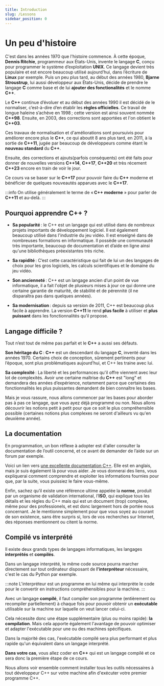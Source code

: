 ```yaml
---
title: Introduction
slug: /Lessons
sidebar_position: 0
---
```


# Un peu d'histoire

C'est dans les années 1970 que l'histoire commence. À cette époque, **Dennis Ritchie**, programmeur aux États-Unis, invente le langage **C**, conçu pour programmer le système d’exploitation **UNIX**. Ce langage devient très populaire et est encore beaucoup utilisé aujourd’hui, dans l’écriture de **Linux** par exemple. Puis un peu plus tard, au début des années 1980, **Bjarne Stroustrup**, lui aussi développeur aux États-Unis, décide de prendre le langage **C** comme base et de lui **ajouter des fonctionalités** et le nomme **C++**.

Le **C++** continue d’évoluer et au début des années 1990 il est décidé de le normaliser, c’est-à-dire d’en établir les **règles officielles**. Ce travail de longue haleine s’achève en 1998 ; cette version est ainsi souvent nommée **C++98**. Ensuite, en 2003, des corrections sont apportées et l'on obtient le **C++03**.

Ces travaux de normalisation et d'améliorations sont poursuivis pour améliorer encore plus le **C++**, ce qui aboutit 8 ans plus tard, en 2011, à la sortie de **C++11**, jugée par beaucoup de développeurs comme étant le **nouveau standard** du **C++**.

Ensuite, des corrections et ajouts(parfois conséquents) ont été faits pour donner de nouvelles versions **C++14**, **C++17**, **C++20** et très récement **C++23** encore en train de voir le jour.

Ce cours va se baser sur le **C++17** pour pouvoir faire du **C++** moderne et bénéficier de quelques nouveautés apparues avec le **C++17**.

:::info
On utilise généralement le terme de « **C++ moderne** » pour parler de **C++11** et au-delà.
:::

## Pourquoi apprendre C++ ?

- **Sa popularité** : le C++ est un langage qui est utilisé dans de nombreux projets importants de développement logiciel. Il est également beaucoup utilisé dans l'industrie du jeu vidéo. Il est enseigné dans de nombreuses formations en informatique. Il possède une communauté très importante, beaucoup de documentation et d’aide en ligne ainsi qu'une bibliothèques préexistantes très riche.
  
- **Sa rapidité** : C’est cette caractéristique qui fait de lui un des langages de choix pour les gros logiciels, les calculs scientifiques et le domaine du jeu vidéo.

- **Son ancienneté** : C++ est un langage ancien d’un point de vue informatique, il a fait l'objet de plusieurs mises à jour ce qui donne une certaine garantie de maturité, de stabilité et de pérennité (il ne disparaîtra pas dans quelques années).

- **Sa modernisation** : depuis sa version de 2011, C++ est beaucoup plus facile à apprendre. La version **C++11** le rend **plus facile** à utiliser et **plus puissant** dans les fonctionnalités qu’il propose.

## Langage difficile ?

Tout n’est tout de même pas parfait et le **C++** a aussi ses défauts.

**Son héritage du C** : **C++** est un descendant du langage **C**, inventé dans les années 1970. Certains choix de conception, sûrement pertinents pour l’époque, sont plus problématiques aujourd’hui, et C++ les traine avec lui.

**Sa complexité** : La liberté et les performances qu'il offre viennent avec leur lot de complexités. Avoir une certaine maîtrise du **C++** est "long" et demandera des années d’expérience, notamment parce que certaines des fonctionnalités les plus puissantes demandent de bien connaître les bases.

Mais je vous rassure, nous allons commencer par les bases pour aborder pas à pas ce langage, que vous ayez déjà programmé ou non. Nous allons découvrir les notions petit à petit pour que ce soit le plus compréhensible possible (certaines notions plus complexes ne seront d'ailleurs vu qu'en deuxième année).

## La documentation

En programmation, un bon réflexe à adopter est d'aller consulter la documentation de l’outil concerné, et ce avant de demander de l’aide sur un forum par exemple.

Voici un lien vers [une excellente documentation C++](http://en.cppreference.com/w/cpp). Elle est en anglais, mais je suis également là pour vous aider. Je vous donnerai des liens, vous expliquerai comment comprendre et exploiter les informations fournies pour que, par la suite, vous puissiez le faire vous-même.

Enfin, sachez qu’il existe une référence ultime appelée la **norme**, produit par un organisme de validation international, l'**ISO**, qui explique tous les détails et les règles du C++ mais qui est un document (trop) complexe, même pour des professionels, et est donc largement hors de portée nous concernant.
Je le mentionne simplement pour que vous soyez au courant de son existence, sans être surpris si, lors de vos recherches sur Internet, des réponses mentionnent ou citent la norme.

## Compilé vs interprété

Il existe deux grands types de langages informatiques, les langages **interprétés** et **compilés**.

Dans un langage interprété, le même code source pourra marcher directement sur tout ordinateur disposant de **l'interpréteur** nécessaire, c'est le cas du Python par exemple.

:::note
L'interpréteur est un programme en lui même qui interprète le code pour le convertir en instructions compréhensibles pour la machine.
:::

Avec un langage **compilé**, il faut compiler son programme (entièrement ou recompiler partiellement) à chaque fois pour pouvoir obtenir un **exécutable** utilisable sur la machine sur laquelle on veut lancer celui-ci.

Cela nécessite donc une étape supplémentaire (plus ou moins rapide): **la compilation**. Mais cela apporte également l'avantage de pouvoir optimiser et adapter l'exécutable pour une ou des machines spécifiques.

Dans la majorité des cas, l'exécutable compilé sera plus performant et plus rapide qu'un équivalent dans un langage interprété.

**Dans votre cas**, vous allez coder en **C++** qui est un langage compilé et ce sera donc la première étape de ce cours.

Nous allons voir ensemble comment installer tous les outils nécessaires à tout développeur C++ sur votre machine afin d'exécuter votre premier programme C++.